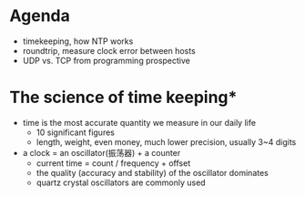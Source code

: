 # Agenda

- timekeeping, how NTP works
- roundtrip, measure clock error between hosts
- UDP vs. TCP from programming prospective



# The science of time keeping*

- time is the most accurate quantity we measure in our daily life
  - 10 significant figures
  - length, weight, even money, much lower precision, usually 3~4 digits
- a clock = an oscillator(振荡器) + a counter
  - current time = count / frequency + offset
  - the quality (accuracy and stability) of the oscillator dominates
  - quartz crystal oscillators are commonly used



